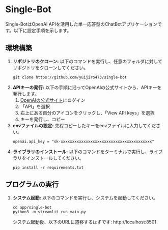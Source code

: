 # Single-Bot
Single-BotはOpenAI APIを活用した単一応答型のChatBotアプリケーションです。以下に設定手順を示します。
## 環境構築
1. **リポジトリのクローン:** 以下のコマンドを実行し、任意のフォルダに対してリポジトリをクローンしてください。
    ```
    git clone https://github.com/yuijiro473/single-bot
    ```
2. **APIキーの発行:** 以下の手順に沿ってOpenAIの公式サイトから、APIキーを発行します。
    1. [OpenAIの公式サイト](https://openai.com/product)にログイン
    2. 「API」を選択
    3. 右上にある自分のアイコンをクリックし、「View API keys」を選択
    4. キーを発行し、コピー
3. **envファイルの設定:** 先程コピーしたキーをenvファイルに入力してください。
    ```
    openai.api_key = "sk-xxxxxxxxxxxxxxxxxxxxxxxxxxxxxxxxxxxxxxxx"
    ```
4. **ライブラリのインストール:** 以下のコマンドをターミナルで実行し、ライブラリをインストールしてください。
    ```
    pip install -r requirements.txt
    ```

## プログラムの実行
1. **システム起動:** 以下のコマンドを実行し、システムを起動してください。
    ```
    cd app/single-bot
    python3 -m streamlit run main.py
    ```
   システム起動後、以下のURLに遷移するはずです: http://localhost:8501
